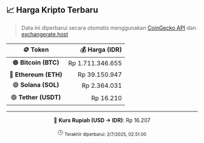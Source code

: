 

<!-- HARGA_KRIPTO -->
## 📈 Harga Kripto Terbaru

> Data ini diperbarui secara otomatis menggunakan [CoinGecko API](https://www.coingecko.com/) dan [exchangerate.host](https://exchangerate.host/)

<div align="center">

| 🪙 Token | 💰 Harga (IDR) |
|:------:|---------------:|
| 🟠 **Bitcoin (BTC)**   | Rp 1.711.346.655 |
| 🔵 **Ethereum (ETH)**  | Rp 39.150.947 |
| 🟣 **Solana (SOL)**    | Rp 2.364.031 |
| 🟢 **Tether (USDT)**   | Rp 16.210 |

---

💱 **Kurs Rupiah (USD → IDR)**: Rp 16.207

🕒 <sub>Terakhir diperbarui: 2/7/2025, 02.51.00</sub>

</div>
<!-- /HARGA_KRIPTO -->